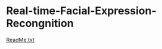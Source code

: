 # Real-time-Facial-Expression-Recongnition

[ReadMe.txt](https://github.com/FahadMehmood123/Real-time-Facial-Expression-Recongnition/files/8799980/ReadMe.txt)
